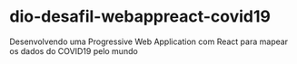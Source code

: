 # dio-desafil-webappreact-covid19
Desenvolvendo uma Progressive Web Application com React para mapear os dados do COVID19 pelo mundo
